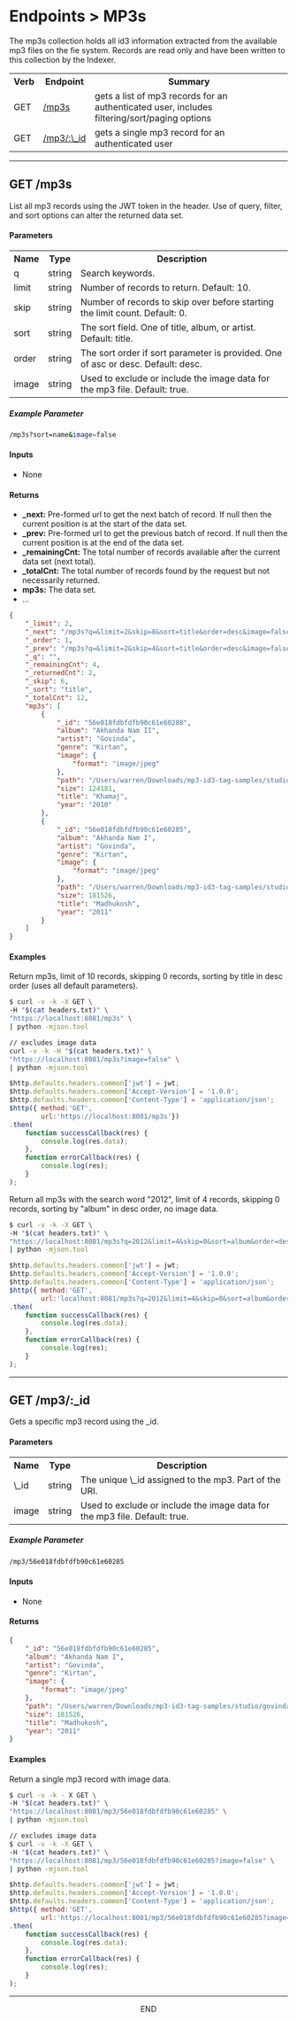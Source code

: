 <div class="page-header">
  <h1  id="page-title">Endpoints > MP3s</h1>
</div>

The mp3s collection holds all id3 information extracted from the available mp3 files
on the fie system. Records are read only and have been written to this collection by the Indexer.

<table id="tbl">
  <colgroup>
    <col>
    <col>
    <col>
  </colgroup>
  <tr>
    <th>Verb</th>
    <th>Endpoint</th>
    <th>Summary</th>
  </tr>
  <tr><td>GET</td><td><a href="#get.mp3s">/mp3s</a></td><td>gets a list of mp3 records for an authenticated user, includes filtering/sort/paging options</td></tr>
  <tr><td>GET</td><td><a href="#get.mp3">/mp3/:\_id</a></td><td>gets a single mp3 record for an authenticated user</td></tr>
</table>





<a name="get.mp3s"></a>
<!-- GET /mp3s ----------------------------------------- -->
<!-- -->
<!-- -->
<!-- -->
___
## GET /mp3s
List all mp3 records using the JWT token in the header. Use of query, filter, and sort options can alter the returned
data set.

#### Parameters
<table id="tbl">
  <colgroup>
    <col>
    <col>
    <col>
  </colgroup>
  <tr>
    <th>Name</th>
    <th>Type</th>
    <th>Description</th>
  </tr>
  <tr><td>q</td><td>string</td><td>Search keywords.</td></tr>
  <tr><td>limit</td><td>string</td><td>Number of records to return. Default: 10.</td></tr>
  <tr><td>skip</td><td>string</td><td>Number of records to skip over before starting the limit count. Default: 0.</td></tr>
  <tr><td>sort</td><td>string</td><td>The sort field. One of title, album, or artist. Default: title.</td></tr>
  <tr><td>order</td><td>string</td><td>The sort order if sort parameter is provided. One of asc or desc. Default: desc.</td></tr>
  <tr><td>image</td><td>string</td><td>Used to exclude or include the image data for the mp3 file. Default: true.</td></tr>
</table>

##### Example Parameter
```bash
/mp3s?sort=name&image=false
```

#### Inputs
* None

#### Returns

* __\_next:__ Pre-formed url to get the next batch of record. If null then the current position is at the start of the data set.
* __\_prev:__ Pre-formed url to get the previous batch of record. If null then the current position is at the end of the data set.
* __\_remainingCnt:__ The total number of records available after the current data set (next total).
* __\_totalCnt:__ The total number of records found by the request but not necessarily returned.
* __mp3s:__ The data set.
* ...

```json
{
    "_limit": 2,
    "_next": "/mp3s?q=&limit=2&skip=8&sort=title&order=desc&image=false",
    "_order": 1,
    "_prev": "/mp3s?q=&limit=2&skip=4&sort=title&order=desc&image=false",
    "_q": "",
    "_remainingCnt": 4,
    "_returnedCnt": 2,
    "_skip": 6,
    "_sort": "title",
    "_totalCnt": 12,
    "mp3s": [
        {
            "_id": "56e018fdbfdfb90c61e60288",
            "album": "Akhanda Nam II",
            "artist": "Govinda",
            "genre": "Kirtan",
            "image": {
                "format": "image/jpeg"
            },
            "path": "/Users/warren/Downloads/mp3-id3-tag-samples/studio/govinda-prabhu/akhanda-nam-2/Track # 1-Khamaj-Master-2 (master).mp3",
            "size": 124181,
            "title": "Khamaj",
            "year": "2010"
        },
        {
            "_id": "56e018fdbfdfb90c61e60285",
            "album": "Akhanda Nam I",
            "artist": "Govinda",
            "genre": "Kirtan",
            "image": {
                "format": "image/jpeg"
            },
            "path": "/Users/warren/Downloads/mp3-id3-tag-samples/studio/govinda-prabhu/akhanda-nam/01 Madhukosh 4.01.mp3",
            "size": 181526,
            "title": "Madhukosh",
            "year": "2011"
        }
    ]
}
```


#### Examples
Return mp3s, limit of 10 records, skipping 0 records, sorting by title in desc order (uses all default parameters).
```bash
$ curl -v -k -X GET \
-H "$(cat headers.txt)" \
"https://localhost:8081/mp3s" \
| python -mjson.tool

// excludes image data
curl -v -k -H "$(cat headers.txt)" \
"https://localhost:8081/mp3s?image=false" \
| python -mjson.tool
```
```javascript
$http.defaults.headers.common['jwt'] = jwt;
$http.defaults.headers.common['Accept-Version'] = '1.0.0';
$http.defaults.headers.common['Content-Type'] = 'application/json';
$http({ method:'GET',
        url:'https://localhost:8081/mp3s'})
.then(
    function successCallback(res) {
        console.log(res.data);
    },
    function errorCallback(res) {
        console.log(res);
    }
);
```

Return all mp3s with the search word "2012", limit of 4 records, skipping 0 records, sorting by "album" in desc order, no image data.
```bash
$ curl -v -k -X GET \
-H "$(cat headers.txt)" \
"https://localhost:8081/mp3s?q=2012&limit=4&skip=0&sort=album&order=desc&image=false" \
| python -mjson.tool
```
```javascript
$http.defaults.headers.common['jwt'] = jwt;
$http.defaults.headers.common['Accept-Version'] = '1.0.0';
$http.defaults.headers.common['Content-Type'] = 'application/json';
$http({ method:'GET',
        url:'localhost:8081/mp3s?q=2012&limit=4&skip=0&sort=album&order=desc&image=false'})
.then(
    function successCallback(res) {
        console.log(res.data);
    },
    function errorCallback(res) {
        console.log(res);
    }
);
```



<a name="get.mp3"></a>
<!-- GET /mp3 ----------------------------------------- -->
<!-- -->
<!-- -->
<!-- -->
___
## GET /mp3/:\_id
Gets a specific mp3 record using the \_id.

#### Parameters
<table id="tbl">
  <colgroup>
    <col>
    <col>
    <col>
  </colgroup>
  <tr>
    <th>Name</th>
    <th>Type</th>
    <th>Description</th>
  </tr>
  <tr><td>\_id</td><td>string</td><td>The unique \_id assigned to the mp3. Part of the URI.</td></tr>
  <tr><td>image</td><td>string</td><td>Used to exclude or include the image data for the mp3 file. Default: true.</td></tr>
</table>

##### Example Parameter
```bash
/mp3/56e018fdbfdfb90c61e60285
```

#### Inputs
* None

#### Returns
```json
{
    "_id": "56e018fdbfdfb90c61e60285",
    "album": "Akhanda Nam I",
    "artist": "Govinda",
    "genre": "Kirtan",
    "image": {
        "format": "image/jpeg"
    },
    "path": "/Users/warren/Downloads/mp3-id3-tag-samples/studio/govinda-prabhu/akhanda-nam/01 Madhukosh 4.01.mp3",
    "size": 181526,
    "title": "Madhukosh",
    "year": "2011"
}
```


#### Examples
Return a single mp3 record with image data.
```bash
$ curl -v -k - X GET \
-H "$(cat headers.txt)" \
"https://localhost:8081/mp3/56e018fdbfdfb90c61e60285" \
| python -mjson.tool

// excludes image data
$ curl -v -k -X GET \
-H "$(cat headers.txt)" \
"https://localhost:8081/mp3/56e018fdbfdfb90c61e60285?image=false" \
| python -mjson.tool
```
```javascript
$http.defaults.headers.common['jwt'] = jwt;
$http.defaults.headers.common['Accept-Version'] = '1.0.0';
$http.defaults.headers.common['Content-Type'] = 'application/json';
$http({ method:'GET',
        url:'https://localhost:8081/mp3/56e018fdbfdfb90c61e60285?image=false'})
.then(
    function successCallback(res) {
        console.log(res.data);
    },
    function errorCallback(res) {
        console.log(res);
    }
);
```





___
<div style="margin:0 auto;text-align:center;">END</div>
